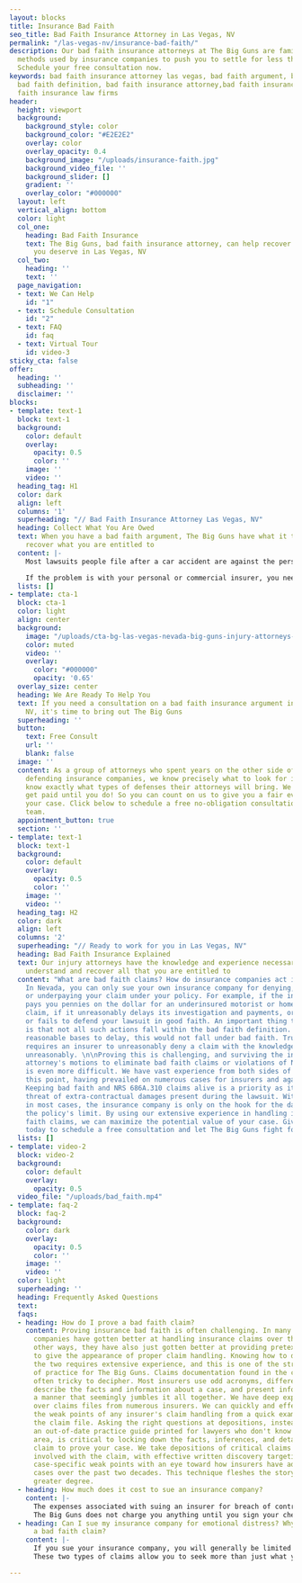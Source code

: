 ```yaml
---
layout: blocks
title: Insurance Bad Faith
seo_title: Bad Faith Insurance Attorney in Las Vegas, NV
permalink: "/las-vegas-nv/insurance-bad-faith/"
description: Our bad faith insurance attorneys at The Big Guns are familiar with the
  methods used by insurance companies to push you to settle for less than you deserve.
  Schedule your free consultation now.
keywords: bad faith insurance attorney las vegas, bad faith argument, bad faith insurance,
  bad faith definition, bad faith insurance attorney,bad faith insurance attorney,bad
  faith insurance law firms
header:
  height: viewport
  background:
    background_style: color
    background_color: "#E2E2E2"
    overlay: color
    overlay_opacity: 0.4
    background_image: "/uploads/insurance-faith.jpg"
    background_video_file: ''
    background_slider: []
    gradient: ''
    overlay_color: "#000000"
  layout: left
  vertical_align: bottom
  color: light
  col_one:
    heading: Bad Faith Insurance
    text: The Big Guns, bad faith insurance attorney, can help recover the compensation
      you deserve in Las Vegas, NV
  col_two:
    heading: ''
    text: ''
  page_navigation:
  - text: We Can Help
    id: "1"
  - text: Schedule Consultation
    id: "2"
  - text: FAQ
    id: faq
  - text: Virtual Tour
    id: video-3
sticky_cta: false
offer:
  heading: ''
  subheading: ''
  disclaimer: ''
blocks:
- template: text-1
  block: text-1
  background:
    color: default
    overlay:
      opacity: 0.5
      color: ''
    image: ''
    video: ''
  heading_tag: H1
  color: dark
  align: left
  columns: '1'
  superheading: "// Bad Faith Insurance Attorney Las Vegas, NV"
  heading: Collect What You Are Owed
  text: When you have a bad faith argument, The Big Guns have what it takes to help
    recover what you are entitled to
  content: |-
    Most lawsuits people file after a car accident are against the person who was at fault. Though others often describe this as being against the insurance companies because the at-fault person likely had an insurance policy providing them with a defense and indemnity, it is not an actual lawsuit against the insurance company. However, there is a marked difference when your own insurance company has failed in one of its duties that it may owe you after an accident. This failure can include failing to pay an uninsured or underinsured motorist claim, failing to pay medical payments, or, if you were sued, failing to defend you properly. 

    If the problem is with your personal or commercial insurer, you need attorneys who know how to pursue insurance bad faith claims. The Big Guns has a strong foundation in insurance bad faith trials to help you first figure out if you have such a claim and the best approach to suing your insurance company if need be.
  lists: []
- template: cta-1
  block: cta-1
  color: light
  align: center
  background:
    image: "/uploads/cta-bg-las-vegas-nevada-big-guns-injury-attorneys-we-care.jpg"
    color: muted
    video: ''
    overlay:
      color: "#000000"
      opacity: '0.65'
  overlay_size: center
  heading: We Are Ready To Help You
  text: If you need a consultation on a bad faith insurance argument in Las Vegas,
    NV, it's time to bring out The Big Guns
  superheading: ''
  button:
    text: Free Consult
    url: ''
    blank: false
  image: ''
  content: As a group of attorneys who spent years on the other side of the aisle
    defending insurance companies, we know precisely what to look for in a case. We
    know exactly what types of defenses their attorneys will bring. We also don't
    get paid until you do! So you can count on us to give you a fair evaluation of
    your case. Click below to schedule a free no-obligation consultation with our
    team.
  appointment_button: true
  section: ''
- template: text-1
  block: text-1
  background:
    color: default
    overlay:
      opacity: 0.5
      color: ''
    image: ''
    video: ''
  heading_tag: H2
  color: dark
  align: left
  columns: '2'
  superheading: "// Ready to work for you in Las Vegas, NV"
  heading: Bad Faith Insurance Explained
  text: Our injury attorneys have the knowledge and experience necessary to help you
    understand and recover all that you are entitled to
  content: "What are bad faith claims? How do insurance companies act in bad faith?
    In Nevada, you can only sue your own insurance company for denying, delaying,
    or underpaying your claim under your policy. For example, if the insurance company
    pays you pennies on the dollar for an underinsured motorist or homeowner insurance
    claim, if it unreasonably delays its investigation and payments, or if it refuses
    or fails to defend your lawsuit in good faith. An important thing to note here
    is that not all such actions fall within the bad faith definition. If they have
    reasonable bases to delay, this would not fall under bad faith. True bad faith
    requires an insurer to unreasonably deny a claim with the knowledge that it acted
    unreasonably. \n\nProving this is challenging, and surviving the insurance defense
    attorney's motions to eliminate bad faith claims or violations of NRS 686A.310
    is even more difficult. We have vast experience from both sides of the aisle on
    this point, having prevailed on numerous cases for insurers and against them.
    Keeping bad faith and NRS 686A.310 claims alive is a priority as it keeps the
    threat of extra-contractual damages present during the lawsuit. Without them,
    in most cases, the insurance company is only on the hook for the damages within
    the policy's limit. By using our extensive experience in handling insurance bad
    faith claims, we can maximize the potential value of your case. Give us a call
    today to schedule a free consultation and let The Big Guns fight for you."
  lists: []
- template: video-2
  block: video-2
  background:
    color: default
    overlay:
      opacity: 0.5
  video_file: "/uploads/bad_faith.mp4"
- template: faq-2
  block: faq-2
  background:
    color: dark
    overlay:
      opacity: 0.5
      color: ''
    image: ''
    video: ''
  color: light
  superheading: ''
  heading: Frequently Asked Questions
  text: 
  faqs:
  - heading: How do I prove a bad faith claim?
    content: Proving insurance bad faith is often challenging. In many ways, insurance
      companies have gotten better at handling insurance claims over the years. In
      other ways, they have also just gotten better at providing pretextual arguments
      to give the appearance of proper claim handling. Knowing how to distinguish
      the two requires extensive experience, and this is one of the stronger areas
      of practice for The Big Guns. Claims documentation found in the claim file is
      often tricky to decipher. Most insurers use odd acronyms, different jargon to
      describe the facts and information about a case, and present information in
      a manner that seemingly jumbles it all together. We have deep experience combing
      over claims files from numerous insurers. We can quickly and effectively ascertain
      the weak points of any insurer's claim handling from a quick examination of
      the claim file. Asking the right questions at depositions, instead of following
      an out-of-date practice guide printed for lawyers who don't know this practice
      area, is critical to locking down the facts, inferences, and details of the
      claim to prove your case. We take depositions of critical claims handling personnel
      involved with the claim, with effective written discovery targeting issues and
      case-specific weak points with an eye toward how insurers have adapted to such
      cases over the past two decades. This technique fleshes the story out to a much
      greater degree.
  - heading: How much does it cost to sue an insurance company?
    content: |-
      The expenses associated with suing an insurer for breach of contract, bad faith, and violations of the unfair claim practices act are significant. Aside from the filing fee, depositions of key personnel from the insurance company, witnesses associated with the underlying claim, and retaining proper claim handling experts will easily run into the thousands of dollars. Bad faith cases are usually defended by defense attorneys who know this difficult practice area quite well, and they are motivated to fight these cases tooth and nail. This, too, drives up the expense of litigating these cases, and it tends to make the cases take longer before there can be any resolution. 
      The Big Guns does not charge you anything until you sign your check from the other side. Whether that is a result of a settlement or a jury verdict, we get paid when you get paid.
  - heading: Can I sue my insurance company for emotional distress? Why bother with
      a bad faith claim?
    content: |-
      If you sue your insurance company, you will generally be limited to contractual damages unless you also win on claims of bad faith or violations of the unfair claim practices act. The latter act is a set of specific actions by an insurance company during the handling of the claim that can give rise to liability, such as by failing to offer a reasonable amount for a claim when the value of the claim is reasonably clear or failing to respond in a timely manner to inquiries such that it caused you harm. The act itself, codified in NRS 686A.310, is more about how a claim is handled, and it is different from a bad faith claim or a breach of contract claim.
      These two types of claims allow you to seek more than just what you might be entitled to under the insurance policy. Even beyond these extracontractual damages, claims for bad faith and violations of NRS 686A.310 can lead to an award of punitive damages if the insurer's conduct is particularly egregious. So while a claim for breach of contract alone will only top out at the policy's limit, viable claims of bad faith and violations of the unfair claim practices act can drive the total value of a case well beyond the limit.

---
```

